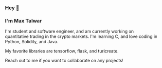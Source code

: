 ### Hey 👋
### I'm Max Talwar

<!--
**mmt3/mmt3** is a ✨ _special_ ✨ repository because its `README.md` (this file) appears on your GitHub profile.

Here are some ideas to get you started:

- 🔭 I’m currently working on ...
- 🌱 I’m currently learning ...
- 👯 I’m looking to collaborate on ...
- 🤔 I’m looking for help with ...
- 💬 Ask me about ...
- 📫 How to reach me: ...
- 😄 Pronouns: ...
- ⚡ Fun fact: ...
-->

I'm student and software engineer, and am currently working on quantitative trading in the crypto markets. 
I'm learning C, and love coding in Python, Solidity, and Java. 

My favorite libraries are tensorflow, flask, and turicreate. 

Reach out to me if you want to collaborate on any projects!
